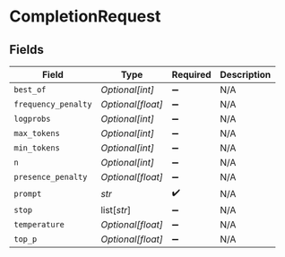 # CompletionRequest


## Fields

| Field               | Type                | Required            | Description         |
| ------------------- | ------------------- | ------------------- | ------------------- |
| `best_of`           | *Optional[int]*     | :heavy_minus_sign:  | N/A                 |
| `frequency_penalty` | *Optional[float]*   | :heavy_minus_sign:  | N/A                 |
| `logprobs`          | *Optional[int]*     | :heavy_minus_sign:  | N/A                 |
| `max_tokens`        | *Optional[int]*     | :heavy_minus_sign:  | N/A                 |
| `min_tokens`        | *Optional[int]*     | :heavy_minus_sign:  | N/A                 |
| `n`                 | *Optional[int]*     | :heavy_minus_sign:  | N/A                 |
| `presence_penalty`  | *Optional[float]*   | :heavy_minus_sign:  | N/A                 |
| `prompt`            | *str*               | :heavy_check_mark:  | N/A                 |
| `stop`              | list[*str*]         | :heavy_minus_sign:  | N/A                 |
| `temperature`       | *Optional[float]*   | :heavy_minus_sign:  | N/A                 |
| `top_p`             | *Optional[float]*   | :heavy_minus_sign:  | N/A                 |